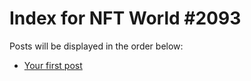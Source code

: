 # Index for NFT World #2093
Posts will be displayed in the order below:

- [Your first post](./001-first.md)

